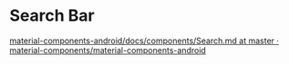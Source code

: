 # Search Bar
[material-components-android/docs/components/Search.md at master · material-components/material-components-android](https://github.com/material-components/material-components-android/blob/master/docs/components/Search.md)